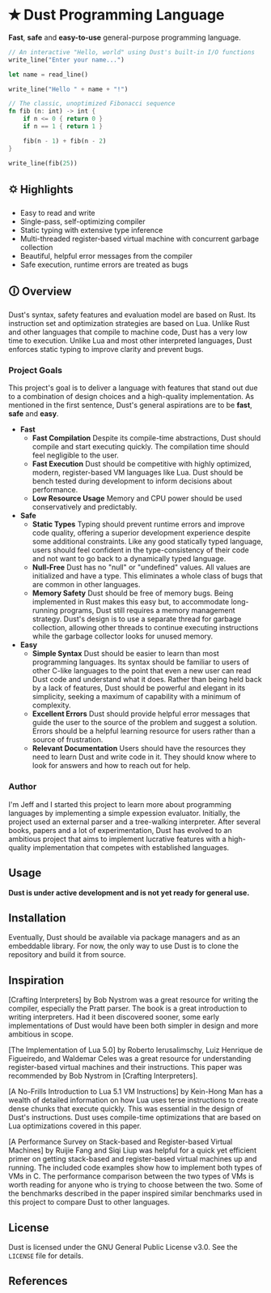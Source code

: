 # ✭ Dust Programming Language

**Fast**, **safe** and **easy-to-use** general-purpose programming language.

```rust
// An interactive "Hello, world" using Dust's built-in I/O functions
write_line("Enter your name...")

let name = read_line()

write_line("Hello " + name + "!")
```

```rust
// The classic, unoptimized Fibonacci sequence
fn fib (n: int) -> int {
    if n <= 0 { return 0 }
    if n == 1 { return 1 }

    fib(n - 1) + fib(n - 2)
}

write_line(fib(25))
```

## 🌣 Highlights

- Easy to read and write
- Single-pass, self-optimizing compiler
- Static typing with extensive type inference
- Multi-threaded register-based virtual machine with concurrent garbage collection
- Beautiful, helpful error messages from the compiler
- Safe execution, runtime errors are treated as bugs

## 🛈 Overview

Dust's syntax, safety features and evaluation model are based on Rust. Its instruction set
and optimization strategies are based on Lua. Unlike Rust and other languages that compile to
machine code, Dust has a very low time to execution. Unlike Lua and most other interpreted
languages, Dust enforces static typing to improve clarity and prevent bugs.

### Project Goals

This project's goal is to deliver a language with features that stand out due to a combination of
design choices and a high-quality implementation. As mentioned in the first sentence, Dust's general
aspirations are to be **fast**, **safe** and **easy**.

- **Fast**
  - **Fast Compilation** Despite its compile-time abstractions, Dust should compile and start
    executing quickly. The compilation time should feel negligible to the user.
  - **Fast Execution** Dust should be competitive with highly optimized, modern, register-based VM
    languages like Lua. Dust should be bench tested during development to inform decisions about
    performance.
  - **Low Resource Usage** Memory and CPU power should be used conservatively and predictably.
- **Safe**
  - **Static Types** Typing should prevent runtime errors and improve code quality, offering a
    superior development experience despite some additional constraints. Like any good statically
    typed language, users should feel confident in the type-consistency of their code and not want
    to go back to a dynamically typed language.
  - **Null-Free** Dust has no "null" or "undefined" values. All values are initialized and have a
    type. This eliminates a whole class of bugs that are common in other languages.
  - **Memory Safety** Dust should be free of memory bugs. Being implemented in Rust makes this easy
    but, to accommodate long-running programs, Dust still requires a memory management strategy.
    Dust's design is to use a separate thread for garbage collection, allowing other threads to
    continue executing instructions while the garbage collector looks for unused memory.
- **Easy**
  - **Simple Syntax** Dust should be easier to learn than most programming languages. Its syntax
    should be familiar to users of other C-like languages to the point that even a new user can read
    Dust code and understand what it does. Rather than being held back by a lack of features, Dust
    should be powerful and elegant in its simplicity, seeking a maximum of capability with a minimum
    of complexity.
  - **Excellent Errors** Dust should provide helpful error messages that guide the user to the
    source of the problem and suggest a solution. Errors should be a helpful learning resource for
    users rather than a source of frustration.
  - **Relevant Documentation** Users should have the resources they need to learn Dust and write
    code in it. They should know where to look for answers and how to reach out for help.

### Author

I'm Jeff and I started this project to learn more about programming languages by implementing a
simple expession evaluator. Initially, the project used an external parser and a tree-walking
interpreter. After several books, papers and a lot of experimentation, Dust has evolved to an
ambitious project that aims to implement lucrative features with a high-quality implementation that
competes with established languages.

## Usage

**Dust is under active development and is not yet ready for general use.**

## Installation

Eventually, Dust should be available via package managers and as an embeddable library. For now,
the only way to use Dust is to clone the repository and build it from source.

## Inspiration

[Crafting Interpreters] by Bob Nystrom was a great resource for writing the compiler, especially the
Pratt parser. The book is a great introduction to writing interpreters. Had it been discovered
sooner, some early implementations of Dust would have been both simpler in design and more ambitious
in scope.

[The Implementation of Lua 5.0] by Roberto Ierusalimschy, Luiz Henrique de Figueiredo, and Waldemar
Celes was a great resource for understanding register-based virtual machines and their instructions.
This paper was recommended by Bob Nystrom in [Crafting Interpreters].

[A No-Frills Introduction to Lua 5.1 VM Instructions] by Kein-Hong Man has a wealth of detailed
information on how Lua uses terse instructions to create dense chunks that execute quickly. This was
essential in the design of Dust's instructions. Dust uses compile-time optimizations that are based
on Lua optimizations covered in this paper.

[A Performance Survey on Stack-based and Register-based Virtual Machines] by Ruijie Fang and Siqi
Liup was helpful for a quick yet efficient primer on getting stack-based and register-based virtual
machines up and running. The included code examples show how to implement both types of VMs in C.
The performance comparison between the two types of VMs is worth reading for anyone who is trying to
choose between the two. Some of the benchmarks described in the paper inspired similar benchmarks
used in this project to compare Dust to other languages.

## License

Dust is licensed under the GNU General Public License v3.0. See the `LICENSE` file for details.

## References

[^1]: [Crafting Interpreters](https://craftinginterpreters.com/)
[^2]: [The Implementation of Lua 5.0](https://www.lua.org/doc/jucs05.pdf)
[^3]: [A No-Frills Introduction to Lua 5.1 VM Instructions](https://www.mcours.net/cours/pdf/hasclic3/hasssclic818.pdf)
[^4]: [A Performance Survey on Stack-based and Register-based Virtual Machines](https://arxiv.org/abs/1611.00467)
[^5]: [List of C-family programming languages](https://en.wikipedia.org/wiki/List_of_C-family_programming_languages)
[^6]: [ripgrep is faster than {grep, ag, git grep, ucg, pt, sift}](https://blog.burntsushi.net/ripgrep/#mechanics)
